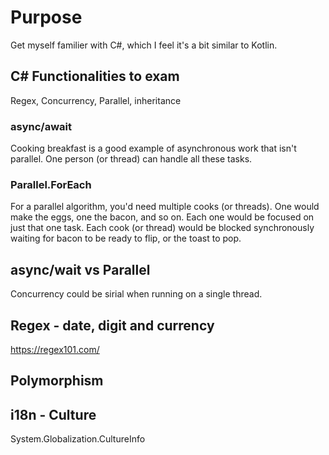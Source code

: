 # Purpose

Get myself familier with C#, which I feel it's a bit similar to Kotlin.

## C# Functionalities to exam

Regex, Concurrency, Parallel, inheritance

### async/await

Cooking breakfast is a good example of asynchronous work that isn't parallel. One person (or thread) can handle all these tasks.

### Parallel.ForEach

For a parallel algorithm, you'd need multiple cooks (or threads). One would make the eggs, one the bacon, and so on. Each one would be focused on just that one task. Each cook (or thread) would be blocked synchronously waiting for bacon to be ready to flip, or the toast to pop.

## async/wait vs Parallel

Concurrency could be sirial when running on a single thread.

## Regex - date, digit and currency

https://regex101.com/

## Polymorphism

## i18n - Culture

System.Globalization.CultureInfo
